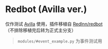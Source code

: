 # Redbot (Avilla ver.)

仅作测试 [Avilla](https://github.com/GraiaProject/Avilla) 使用，插件移植自 [Redlnn/redbot](https://github.com/Redlnn/redbot/)  
（不排除移植完后转为正式主分支）

> `modules/#event_example.py` 为事件测试用
